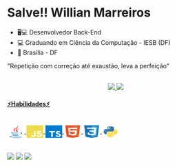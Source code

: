 # Salve!! Willian Marreiros

- 🖥💻 Desenvolvedor Back-End
- 💻 Graduando em Ciência da Computação - IESB (DF)
- 📍 Brasília - DF

 "Repetição com correção até exaustão, leva a perfeição" </br></br>
 
 
 <div align="center">
  <a href="https://github.com/WillianMSantos">
  <img height="180em" src="https://github-readme-stats.vercel.app/api?username=WillianMSantos&show_icons=true&theme=merko&include_all_commits=true&count_private=true"/>
  <img height="180em" src="https://github-readme-stats.vercel.app/api/top-langs/?username=WillianMSantos&layout=compact&langs_count=7&theme=merko"/>
</div>
 
 #### ⚡Habilidades⚡
 
 <div style="display: inline_block"><br>
  <img align="center" alt="Will-java" height="30" width="40" src="https://raw.githubusercontent.com/devicons/devicon/master/icons/java/java-original.svg">
  <img align="center" alt="Will-Js" height="30" width="40" src="https://raw.githubusercontent.com/devicons/devicon/master/icons/javascript/javascript-plain.svg">
  <img align="center" alt="Will-Ts" height="30" width="40" src="https://raw.githubusercontent.com/devicons/devicon/master/icons/typescript/typescript-plain.svg">
  <img align="center" alt="Will-HTML" height="30" width="40" src="https://raw.githubusercontent.com/devicons/devicon/master/icons/html5/html5-original.svg">
  <img align="center" alt="Will-CSS" height="30" width="40" src="https://raw.githubusercontent.com/devicons/devicon/master/icons/css3/css3-original.svg">
  <img align="center" alt="Will-Python" height="30" width="40" src="https://raw.githubusercontent.com/devicons/devicon/master/icons/python/python-original.svg">
  
</div>

 <br>
 <br>
 
 <div> 
  <a href="https://instagram.com/will_marreiros" target="_blank"><img src="https://img.shields.io/badge/-Instagram-%23E4405F?style=for-the-badge&logo=instagram&logoColor=white" target="_blank"></a>
  <a href = "mailto:william.marreiros@gmail.com"><img src="https://img.shields.io/badge/-Gmail-%23333?style=for-the-badge&logo=gmail&logoColor=white" target="_blank"></a>
  <a href="https://www.linkedin.com/in/willian-marreiros-b9b923178" target="_blank"><img src="https://img.shields.io/badge/-LinkedIn-%230077B5?style=for-the-badge&logo=linkedin&logoColor=white" target="_blank"></a> 
  
</div>
